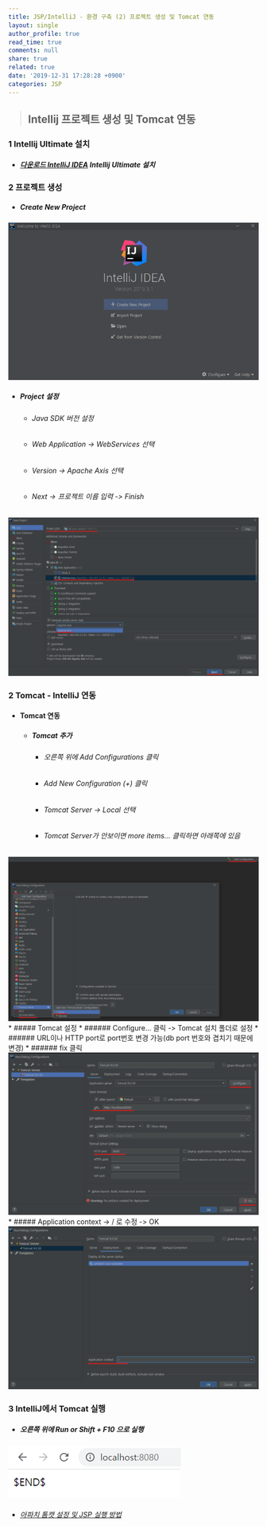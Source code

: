 ```yaml
---
title: JSP/IntelliJ - 환경 구축 (2) 프로젝트 생성 및 Tomcat 연동
layout: single
author_profile: true
read_time: true
comments: null
share: true
related: true
date: '2019-12-31 17:28:28 +0900'
categories: JSP
---
```


> ## Intellij 프로젝트 생성 및 Tomcat 연동

### 1 Intellij Ultimate 설치
* #####  [다운로드 IntelliJ IDEA](https://www.jetbrains.com/ko-kr/idea/download/#section=windows) Intellij Ultimate 설치

### 2 프로젝트 생성
* ##### Create New Project

 ![](/assets/img/jsp/itj_create1.png)
 
* ##### Project 설정
	* ###### 	Java SDK 버전 설정
	* ###### 	Web Application -> WebServices 선택
	* ###### 	Version -> Apache Axis 선택
	* ######  Next -> 프로젝트 이름 입력 -> Finish

 ![](/assets/img/jsp/itj_create2.png)
	
### 2 Tomcat - IntelliJ 연동
* #### Tomcat 연동	
	* ##### Tomcat 추가
		* ###### 오른쪽 위에 Add Configurations 클릭
		* ######  Add New Configuration (+) 클릭
		* ###### Tomcat Server -> Local 선택
		* ###### Tomcat Server가 안보이면 more items... 클릭하면 아래쪽에 있음
![](/assets/img/jsp/itj_create3.png)
	* ##### Tomcat 설정
		* ###### Configure... 클릭 -> Tomcat 설치 폴더로 설정 
		* ###### URL이나 HTTP port로 port번호 변경 가능(db port 번호와 겹치기 때문에 변경)
		* ###### fix 클릭
![](/assets/img/jsp/itj_create4.png)
		* ##### Application context -> / 로 수정 -> OK
![](/assets/img/jsp/itj_create5.png)

### 3 IntelliJ에서 Tomcat 실행
* ##### 오른쪽 위에 Run or Shift + F10 으로 실행

 ![](/assets/img/jsp/itj_create6.png)
	
* ###### [아파치 톰캣 설정 및 JSP 실행 방법]

[아파치 톰캣 설정 및 JSP 실행 방법]: https://whitepaek.tistory.com/13